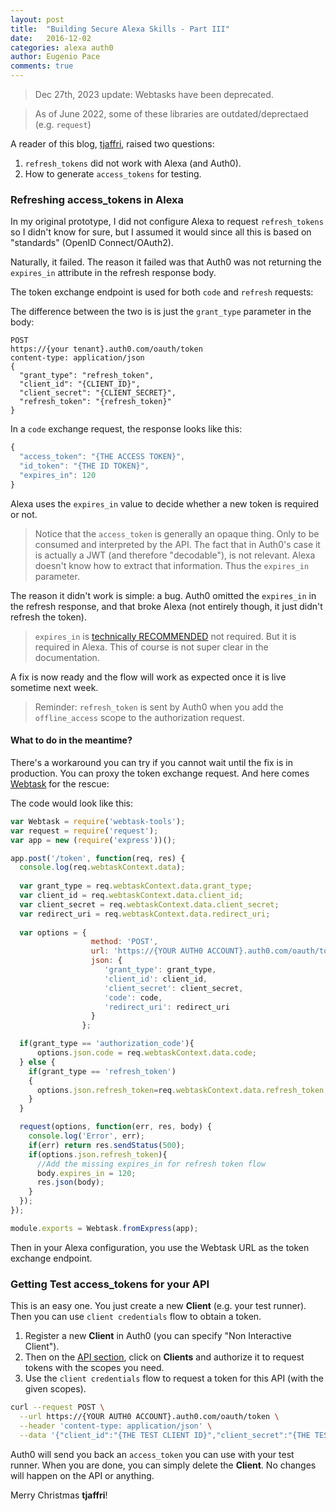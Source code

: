 ```yaml
---
layout: post
title:  "Building Secure Alexa Skills - Part III"
date:   2016-12-02
categories: alexa auth0
author: Eugenio Pace
comments: true
---
```


> Dec 27th, 2023 update: Webtasks have been deprecated.

> As of June 2022, some of these libraries are outdated/deprectaed (e.g. `request`)

A reader of this blog, [tjaffri](https://disqus.com/by/tjaffri/), raised two questions:

1. `refresh_tokens` did not work with Alexa (and Auth0).
2. How to generate `access_tokens` for testing.

### Refreshing **access_tokens** in Alexa

In my original prototype, I did not configure Alexa to request `refresh_tokens` so I didn't know for sure, but I assumed it would since all this is based on "standards" (OpenID Connect/OAuth2).

Naturally, it failed. The reason it failed was that Auth0 was not returning the `expires_in` attribute in the refresh response body. 

The token exchange endpoint is used for both `code` and `refresh` requests:

The difference between the two is is just the `grant_type` parameter in the body:

```
POST
https://{your tenant}.auth0.com/oauth/token
content-type: application/json
{ 
  "grant_type": "refresh_token",
  "client_id": "{CLIENT_ID}",
  "client_secret": "{CLIENT_SECRET}",
  "refresh_token": "{refresh_token}"
}
``` 

In a `code` exchange request, the response looks like this:

```js
{ 
  "access_token": "{THE ACCESS TOKEN}",
  "id_token": "{THE ID TOKEN}",
  "expires_in": 120
}
```

Alexa uses the `expires_in` value to decide whether a new token is required or not. 

> Notice that the `access_token` is generally an opaque thing. Only to be consumed and interpreted by the API. The fact that in Auth0's case it is actually a JWT (and therefore "decodable"), is not relevant. Alexa doesn't know how to extract that information. Thus the `expires_in` parameter.

The reason it didn't work is simple: a bug. Auth0 omitted the `expires_in` in the refresh response, and that broke Alexa (not entirely though, it just didn't refresh the token).

> `expires_in` is [technically RECOMMENDED](https://tools.ietf.org/html/rfc6749#section-4.2.2) not required. But it is required in Alexa. This of course is not super clear in the documentation.

A fix is now ready and the flow will work as expected once it is live sometime next week.

> Reminder: `refresh_token` is sent by Auth0 when you add the `offline_access` scope to the authorization request.

#### What to do in the meantime?

There's a workaround you can try if you cannot wait until the fix is in production. You can proxy the token exchange request. And here comes [Webtask](https://webtask.io) for the rescue:

The code would look like this:

```js
var Webtask = require('webtask-tools');
var request = require('request');
var app = new (require('express'))();

app.post('/token', function(req, res) {
  console.log(req.webtaskContext.data);
  
  var grant_type = req.webtaskContext.data.grant_type;
  var client_id = req.webtaskContext.data.client_id;
  var client_secret = req.webtaskContext.data.client_secret;
  var redirect_uri = req.webtaskContext.data.redirect_uri;
  
  var options = { 
                  method: 'POST',
                  url: 'https://{YOUR AUTH0 ACCOUNT}.auth0.com/oauth/token',
                  json: { 
                     'grant_type': grant_type,
                     'client_id': client_id,
                     'client_secret': client_secret,
                     'code': code,
                     'redirect_uri': redirect_uri
                  }
                };

  if(grant_type == 'authorization_code'){
      options.json.code = req.webtaskContext.data.code;
  } else {   
    if(grant_type == 'refresh_token')
    {
      options.json.refresh_token=req.webtaskContext.data.refresh_token;
    }
  }

  request(options, function(err, res, body) {
    console.log('Error', err);
    if(err) return res.sendStatus(500);
    if(options.json.refresh_token){  
      //Add the missing expires_in for refresh token flow
      body.expires_in = 120;
      res.json(body);
    }
  });
});

module.exports = Webtask.fromExpress(app);
```

Then in your Alexa configuration, you use the Webtask URL as the token exchange endpoint.

### Getting Test **access_tokens** for your API

This is an easy one. You just create a new **Client** (e.g. your test runner). Then you can use `client credentials` flow to obtain a token.

1. Register a new **Client** in Auth0 (you can specify "Non Interactive Client").
2. Then on the [API section](https://manage.auth0.com/#/apis), click on **Clients** and authorize it to request tokens with the scopes you need.
3. Use the `client credentials` flow to request a token for this API (with the given scopes).

```sh
curl --request POST \
  --url https://{YOUR AUTH0 ACCOUNT}.auth0.com/oauth/token \
  --header 'content-type: application/json' \
  --data '{"client_id":"{THE TEST CLIENT ID}","client_secret":"{THE TEST CLIENT SECRET}","audience":"https://whatshouldiwear","grant_type":"client_credentials"}'
``` 

Auth0 will send you back an `access_token` you can use with your test runner. When you are done, you can simply delete the **Client**. No changes will happen on the API or anything.

Merry Christmas **tjaffri**!

